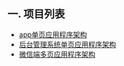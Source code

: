 ## 一. 项目列表
* [app单页应用程序架构](https://github.com/xiaoqi1102/My-Framework-document/blob/master/doc/app.md)
* [后台管理系统单页应用程序架构](https://github.com/xiaoqi1102/My-Framework-document/blob/master/doc/Background-Management-System.md) 
* [微信端多页应用程序架构](https://github.com/xiaoqi1102/My-Framework-document/blob/master/doc/Multiple-Pages.md)








 

 
